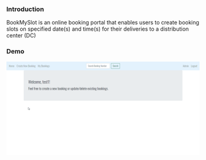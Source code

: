 ### Introduction

BookMySlot is an online booking portal that enables users to create booking slots on specified date(s) and time(s) for their deliveries to a distribution center (DC)

### Demo

![](BookMySlot_Demo_Final.gif)
